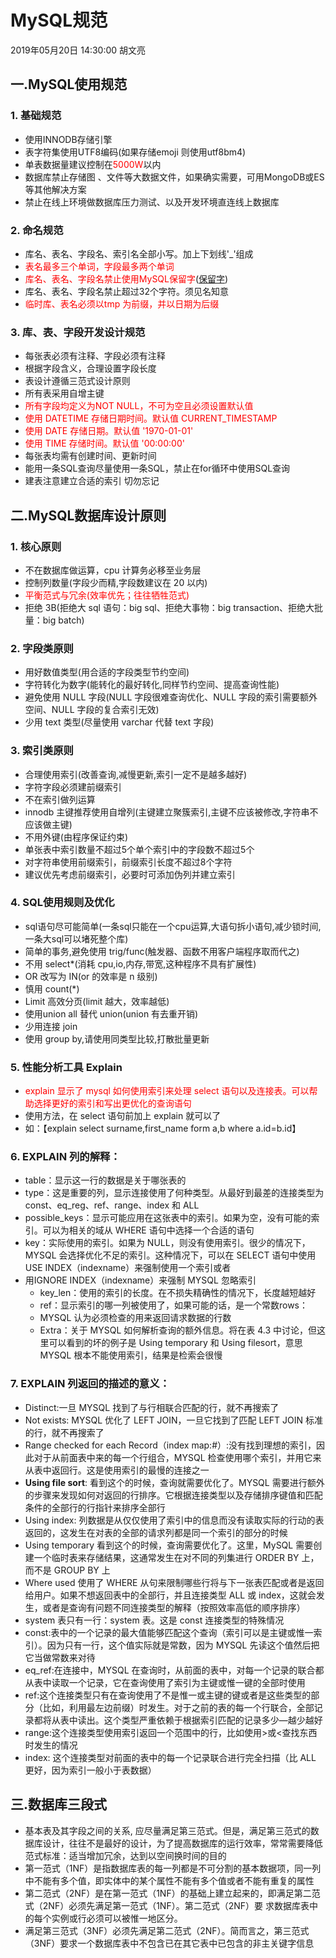 
# MySQL规范
2019年05月20日 14:30:00 胡文亮
## 一.MySQL使用规范
### 1. 基础规范
   * 使用INNODB存储引擎
   * 表字符集使用UTF8编码(如果存储emoji 则使用utf8bm4)
   * 单表数据量建议控制在<label style="color:red">5000W</label>以内
   * 数据库禁止存储图 、文件等大数据文件，如果确实需要，可用MongoDB或ES等其他解决方案
   * 禁止在线上环境做数据库压力测试、以及开发环境直连线上数据库
   
### 2. 命名规范
   * 库名、表名、字段名、索引名全部小写。加上下划线'_'组成
   * <label style="color:red">表名最多三个单词，字段最多两个单词</label>
   * <label style="color:red">库名、表名、字段名禁止使用MySQL保留字</label>([保留字](https://www.cnblogs.com/duanxz/p/5099989.html))
   * 库名、表名、字段名禁止超过32个字符。须见名知意
   * <label style="color:red">临时库、表名必须以tmp 为前缀，并以日期为后缀</label>
   
### 3. 库、表、字段开发设计规范
   * 每张表必须有注释、字段必须有注释
   * 根据字段含义，合理设置字段长度
   * 表设计遵循三范式设计原则
   * 所有表采用自增主键
   * <label style="color:red">所有字段均定义为NOT NULL，不可为空且必须设置默认值</label>
   * <label style="color:red">使用 DATETIME 存储日期时间。默认值 CURRENT_TIMESTAMP</label>
   * <label style="color:red">使用 DATE 存储日期。默认值 '1970-01-01'</label>
   * <label style="color:red">使用 TIME 存储时间。默认值 '00:00:00'</label>
   * 每张表均需有创建时间、更新时间
   * 能用一条SQL查询尽量使用一条SQL，禁止在for循环中使用SQL查询
   * 建表注意建立合适的索引 切勿忘记
   
   
## 二.MySQL数据库设计原则
###  1. 核心原则
   * 不在数据库做运算，cpu 计算务必移至业务层
   * 控制列数量(字段少而精,字段数建议在 20 以内)
   * <label style="color:red">平衡范式与冗余(效率优先；往往牺牲范式)</label>
   * 拒绝 3B(拒绝大 sql 语句：big sql、拒绝大事物：big transaction、拒绝大批量：big batch)
   
###  2. 字段类原则
   * 用好数值类型(用合适的字段类型节约空间)
   * 字符转化为数字(能转化的最好转化,同样节约空间、提高查询性能)
   * 避免使用 NULL 字段(NULL 字段很难查询优化、NULL 字段的索引需要额外空间、NULL 字段的复合索引无效)
   * 少用 text 类型(尽量使用 varchar 代替 text 字段)
   
###  3. 索引类原则
  * 合理使用索引(改善查询,减慢更新,索引一定不是越多越好)
  * 字符字段必须建前缀索引
  * 不在索引做列运算
  * innodb 主键推荐使用自增列(主键建立聚簇索引,主键不应该被修改,字符串不应该做主键)
  * 不用外键(由程序保证约束)
  * 单张表中索引数量不超过5个单个索引中的字段数不超过5个
  * 对字符串使用前缀索引，前缀索引长度不超过8个字符
  * 建议优先考虑前缀索引，必要时可添加伪列并建立索引
  
###  4. SQL使用规则及优化 
   * sql语句尽可能简单(一条sql只能在一个cpu运算,大语句拆小语句,减少锁时间,一条大sql可以堵死整个库)
   * 简单的事务,避免使用 trig/func(触发器、函数不用客户端程序取而代之)
   * 不用 select*(消耗 cpu,io,内存,带宽,这种程序不具有扩展性)
   * OR 改写为 IN(or 的效率是 n 级别)
   * 慎用 count(*)
   * Limit 高效分页(limit 越大，效率越低)
   * 使用union all 替代 union(union 有去重开销)
   * 少用连接 join
   * 使用 group by,请使用同类型比较,打散批量更新
   
###  5. 性能分析工具 Explain
   * <label style="color:red">explain 显示了 mysql 如何使用索引来处理 select 语句以及连接表。可以帮助选择更好的索引和写出更优化的查询语句</label>
   * 使用方法，在 select 语句前加上 explain 就可以了
   * 如：【explain select surname,first_name form a,b where a.id=b.id】

### 6. EXPLAIN 列的解释：
   * table：显示这一行的数据是关于哪张表的
   * type：这是重要的列，显示连接使用了何种类型。从最好到最差的连接类型为 const、eq_reg、ref、range、index 和 ALL
   * possible_keys：显示可能应用在这张表中的索引。如果为空，没有可能的索引。可以为相关的域从 WHERE 语句中选择一个合适的语句
   * key：实际使用的索引。如果为 NULL，则没有使用索引。很少的情况下，MYSQL 会选择优化不足的索引。这种情况下，可以在 SELECT 语句中使用 USE INDEX（indexname）来强制使用一个索引或者
   * 用IGNORE INDEX（indexname）来强制 MYSQL 忽略索引
      * key_len：使用的索引的长度。在不损失精确性的情况下，长度越短越好
      * ref：显示索引的哪一列被使用了，如果可能的话，是一个常数rows：
      * MYSQL 认为必须检查的用来返回请求数据的行数
      * Extra：关于 MYSQL 如何解析查询的额外信息。将在表 4.3 中讨论，但这里可以看到的坏的例子是 Using temporary 和 Using filesort，意思 MYSQL 根本不能使用索引，结果是检索会很慢
          
### 7. EXPLAIN 列返回的描述的意义：
  * Distinct:一旦 MYSQL 找到了与行相联合匹配的行，就不再搜索了
  * Not exists: MYSQL 优化了 LEFT JOIN，一旦它找到了匹配 LEFT JOIN 标准的行，就不再搜索了
  * Range checked for each Record（index map:#）:没有找到理想的索引，因此对于从前面表中来的每一个行组合，MYSQL 检查使用哪个索引，并用它来从表中返回行。这是使用索引的最慢的连接之一
  * <b>Using file sort</b>: 看到这个的时候，查询就需要优化了。MYSQL 需要进行额外的步骤来发现如何对返回的行排序。它根据连接类型以及存储排序键值和匹配条件的全部行的行指针来排序全部行
  * Using index: 列数据是从仅仅使用了索引中的信息而没有读取实际的行动的表返回的，这发生在对表的全部的请求列都是同一个索引的部分的时候  
  * Using temporary 看到这个的时候，查询需要优化了。这里，MySQL 需要创建一个临时表来存储结果，这通常发生在对不同的列集进行 ORDER BY 上，而不是 GROUP BY 上
  * Where used 使用了 WHERE 从句来限制哪些行将与下一张表匹配或者是返回给用户。如果不想返回表中的全部行，并且连接类型 ALL 或 index，这就会发生，或者是查询有问题不同连接类型的解释（按照效率高低的顺序排序）
  * system 表只有一行：system 表。这是 const 连接类型的特殊情况
  * const:表中的一个记录的最大值能够匹配这个查询（索引可以是主键或惟一索引）。因为只有一行，这个值实际就是常数，因为 MYSQL 先读这个值然后把它当做常数来对待
  * eq_ref:在连接中，MYSQL 在查询时，从前面的表中，对每一个记录的联合都从表中读取一个记录，它在查询使用了索引为主键或惟一键的全部时使用
  * ref:这个连接类型只有在查询使用了不是惟一或主键的键或者是这些类型的部分（比如，利用最左边前缀）时发生。对于之前的表的每一个行联合，全部记录都将从表中读出。这个类型严重依赖于根据索引匹配的记录多少—越少越好
  * range:这个连接类型使用索引返回一个范围中的行，比如使用>或<查找东西时发生的情况
  * index: 这个连接类型对前面的表中的每一个记录联合进行完全扫描（比 ALL 更好，因为索引一般小于表数据）
       
## 三.数据库三段式
  * 基本表及其字段之间的关系, 应尽量满足第三范式。但是，满足第三范式的数据库设计，往往不是最好的设计，为了提高数据库的运行效率，常常需要降低范式标准：适当增加冗余，达到以空间换时间的目的
  * 第一范式（1NF）是指数据库表的每一列都是不可分割的基本数据项，同一列中不能有多个值，即实体中的某个属性不能有多个值或者不能有重复的属性
  * 第二范式（2NF）是在第一范式（1NF）的基础上建立起来的，即满足第二范式（2NF）必须先满足第一范式（1NF）。第二范式（2NF）要 求数据库表中的每个实例或行必须可以被惟一地区分。
  * 满足第三范式（3NF）必须先满足第二范式（2NF）。简而言之，第三范式（3NF）要求一个数据库表中不包含已在其它表中已包含的非主关键字信息
    
    
    
             

  